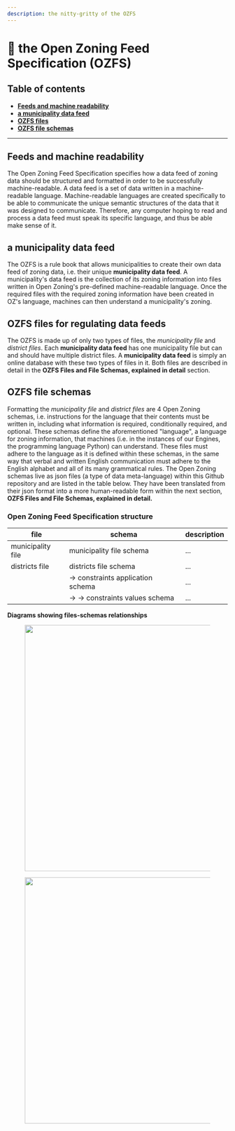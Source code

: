 ```yaml
---
description: the nitty-gritty of the OZFS
---
```


# 🌟 the Open Zoning Feed Specification (OZFS)

## Table of contents

* [**Feeds and machine readability**](the-open-zoning-feed-specification-ozfs.md#feeds-and-machine-readability)
* [**a municipality data feed**](the-open-zoning-feed-specification-ozfs.md#a-municipality-data-feed)
* [**OZFS files**](the-open-zoning-feed-specification-ozfs.md#ozfs-files)
* [**OZFS file schemas**](the-open-zoning-feed-specification-ozfs.md#ozfs-file-schemas)

***

## Feeds and machine readability

The Open Zoning Feed Specification specifies how a data feed of zoning data should be structured and formatted in order to be successfully machine-readable. A data feed is a set of data written in a machine-readable language. Machine-readable languages are created specifically to be able to communicate the unique semantic structures of the data that it was designed to communicate. Therefore, any computer hoping to read and process a data feed must speak its specific language, and thus be able make sense of it.

## a municipality data feed

The OZFS is a rule book that allows municipalities to create their own data feed of zoning data, i.e. their unique **municipality data feed**. A municipality's data feed is the collection of its zoning information into files written in Open Zoning's pre-defined machine-readable language. Once the required files with the required zoning information have been created in OZ's language, machines can then understand a municipality's zoning.

## OZFS files for regulating data feeds

The OZFS is made up of only two types of files, the _municipality file_ and _district files_. Each **municipality data feed** has one municipality file but can and should have multiple district files. A **municipality data feed** is simply an online database with these two types of files in it. Both files are described in detail in the **OZFS Files and File Schemas, explained in detail** section.

## OZFS file schemas

Formatting the _municipality file_ and _district files_ are 4 Open Zoning schemas, i.e. instructions for the language that their contents must be written in, including what information is required, conditionally required, and optional. These schemas define the aforementioned "language", a language for zoning information, that machines (i.e. in the instances of our Engines, the programming language Python) can understand. These files must adhere to the language as it is defined within these schemas, in the same way that verbal and written English communication must adhere to the English alphabet and all of its many grammatical rules. The Open Zoning schemas live as json files (a type of data meta-language) within this Github repository and are listed in the table below. They have been translated from their json format into a more human-readable form within the next section, **OZFS Files and File Schemas, explained in detail.**

### **Open Zoning Feed Specification structure**

| file              | schema                            | description |
| ----------------- | --------------------------------- | ----------- |
| municipality file | municipality file schema          | ...         |
| districts file    | districts file schema             | ...         |
|                   | -> constraints application schema | ...         |
|                   | -> -> constraints values schema   | ...         |

**Diagrams showing files-schemas relationships**

<figure><img src="broken-reference" alt="" width="563"><figcaption></figcaption></figure>

<figure><img src="broken-reference" alt="" width="563"><figcaption></figcaption></figure>
